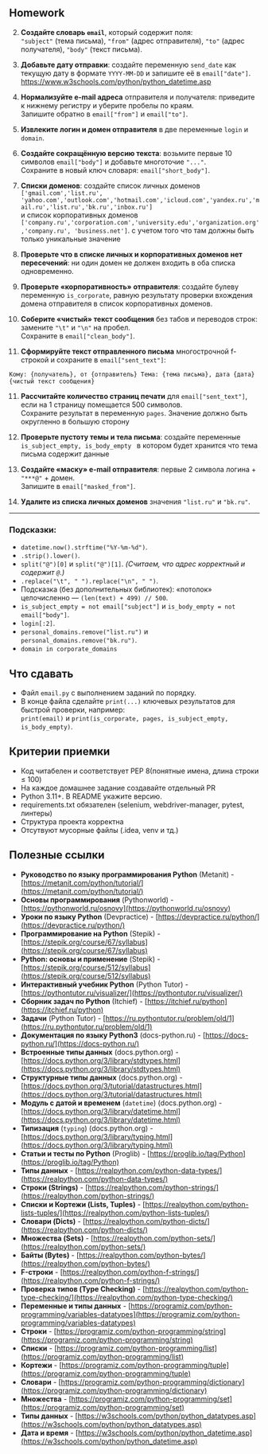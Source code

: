 ## Homework 

2. **Создайте словарь `email`**, который содержит поля:  
    `"subject"` (тема письма), `"from"` (адрес отправителя), `"to"` (адрес получателя), `"body"` (текст письма).  
    
2.  **Добавьте дату отправки**: создайте переменную `send_date` как текущую дату в формате `YYYY-MM-DD` и запишите её в `email["date"]`.  
https://www.w3schools.com/python/python_datetime.asp 
3.  **Нормализуйте e-mail адреса** отправителя и получателя: приведите к нижнему регистру и уберите пробелы по краям.  
    Запишите обратно в `email["from"]` и `email["to"]`.  

4.  **Извлеките логин и домен отправителя** в две переменные `login` и `domain`.  
    
5.  **Создайте сокращённую версию текста**: возьмите первые 10 символов `email["body"]` и добавьте многоточие `"..."`.  
    Сохраните в новый ключ словаря: `email["short_body"]`.
    
6.  **Списки доменов**: создайте список личных доменов  
    `['gmail.com','list.ru', 'yahoo.com','outlook.com','hotmail.com','icloud.com','yandex.ru','mail.ru','list.ru','bk.ru','inbox.ru']`  
    и список корпоративных доменов  
    `['company.ru','corporation.com','university.edu','organization.org','company.ru', 'business.net']`.
    с учетом того что там должны быть только уникальные значение 
7. **Проверьте что в списке личных и корпоративных доменов нет пересечений**: ни один домен не должен входить в оба списка одновременно. 
8.  **Проверьте «корпоративность» отправителя**: создайте булеву переменную `is_corporate`, равную результату проверки вхождения домена отправителя в список корпоративных доменов.  
    
9.  **Соберите «чистый» текст сообщения** без табов и переводов строк: замените `"\t"` и `"\n"` на пробел.  
    Сохраните в `email["clean_body"]`.  
    
10.  **Сформируйте текст отправленного письма** многострочной f-строкой и сохраните в `email["sent_text"]`:
    
`Кому: {получатель}, от {отправитель}
Тема: {тема письма}, дата {дата}
{чистый текст сообщения}` 

11.  **Рассчитайте количество страниц печати** для `email["sent_text"]`, если на 1 страницу помещается 500 символов.  
    Сохраните результат в переменную `pages`.  Значение должно быть округленно в большую сторону
    
12.  **Проверьте пустоту темы и тела письма**: создайте переменные  `is_subject_empty, is_body_empty ` в котором будет хранится что тема письма содержит данные 

    
13.  **Создайте «маску» e-mail отправителя**: первые 2 символа логина + `"***@"` + домен.  
    Запишите в `email["masked_from"]`.  
    
14.  **Удалите из списка личных доменов** значения `"list.ru"` и `"bk.ru"`.  
----------
###  Подсказки:
- `datetime.now().strftime("%Y-%m-%d")`.
- `.strip().lower()`.
- `split("@")[0]` и `split("@")[1]`.   _(Считаем, что адрес корректный и содержит `@`.)_    
- `.replace("\t", " ").replace("\n", " ")`.
- Подсказка (без дополнительных библиотек): «потолок» целочисленно — `(len(text) + 499) // 500`.
- `is_subject_empty = not email["subject"]` и `is_body_empty = not email["body"]`.
- `login[:2]`.
- `personal_domains.remove("list.ru")` и `personal_domains.remove("bk.ru")`.
- `domain in corporate_domains`
        
## Что сдавать

-   Файл `email.py` с выполнением заданий по порядку.
-   В конце файла сделайте `print(...)` ключевых результатов для быстрой проверки, например:  
    `print(email)` и `print(is_corporate, pages, is_subject_empty, is_body_empty)`.

## Критерии приемки  
  
* Код читабелен и соответствует PEP 8(понятные имена, длина строки ≤ 100)  
* На каждое домашнее задание создавайте отдельный PR  
* Python 3.11+. В README укажите версию.  
* requirements.txt обязателен (selenium, webdriver-manager, pytest, линтеры)  
* Структура проекта корректна  
* Отсутвуют мусорные файлы (.idea, venv и тд.)  

## Полезные ссылки
* **Руководство по языку программирования Python** (Metanit) - [https://metanit.com/python/tutorial/](https://metanit.com/python/tutorial/)
* **Основы программирования** (Pythonworld) - [https://pythonworld.ru/osnovy](https://pythonworld.ru/osnovy)
* **Уроки по языку Python** (Devpractice) - [https://devpractice.ru/python/](https://devpractice.ru/python/)
* **Программирование на Python** (Stepik) - [https://stepik.org/course/67/syllabus](https://stepik.org/course/67/syllabus)
* **Python: основы и применение** (Stepik) - [https://stepik.org/course/512/syllabus](https://stepik.org/course/512/syllabus)
* **Интерактивный учебник Python** (Python Tutor) - [https://pythontutor.ru/visualizer/](https://pythontutor.ru/visualizer/)
* **Сборник задач по Python** (Itchief) - [https://itchief.ru/python](https://itchief.ru/python)
* **Задачи** (Python Tutor) - [https://ru.pythontutor.ru/problem/old/1](https://ru.pythontutor.ru/problem/old/1)
* **Документация по языку Python3** (docs-python.ru) - [https://docs-python.ru/](https://docs-python.ru/)
* **Встроенные типы данных** (docs.python.org) - [https://docs.python.org/3/library/stdtypes.html](https://docs.python.org/3/library/stdtypes.html)
* **Структурные типы данных** (docs.python.org) - [https://docs.python.org/3/tutorial/datastructures.html](https://docs.python.org/3/tutorial/datastructures.html)
* **Модуль с датой и временем** (`datetime`) (docs.python.org) - [https://docs.python.org/3/library/datetime.html](https://docs.python.org/3/library/datetime.html)
* **Типизация** (`typing`) (docs.python.org) - [https://docs.python.org/3/library/typing.html](https://docs.python.org/3/library/typing.html)
* **Статьи и тесты по Python** (Proglib) - [https://proglib.io/tag/Python](https://proglib.io/tag/Python)
* **Типы данных** - [https://realpython.com/python-data-types/](https://realpython.com/python-data-types/)
* **Строки (Strings)** - [https://realpython.com/python-strings/](https://realpython.com/python-strings/)
* **Списки и Кортежи (Lists, Tuples)** - [https://realpython.com/python-lists-tuples/](https://realpython.com/python-lists-tuples/)
* **Словари (Dicts)** - [https://realpython.com/python-dicts/](https://realpython.com/python-dicts/)
* **Множества (Sets)** - [https://realpython.com/python-sets/](https://realpython.com/python-sets/)
* **Байты (Bytes)** - [https://realpython.com/python-bytes/](https://realpython.com/python-bytes/)
* **F-строки** - [https://realpython.com/python-f-strings/](https://realpython.com/python-f-strings/)
* **Проверка типов (Type Checking)** - [https://realpython.com/python-type-checking/](https://realpython.com/python-type-checking/)
* **Переменные и типы данных** - [https://programiz.com/python-programming/variables-datatypes](https://programiz.com/python-programming/variables-datatypes)
* **Строки** - [https://programiz.com/python-programming/string](https://programiz.com/python-programming/string)
* **Списки** - [https://programiz.com/python-programming/list](https://programiz.com/python-programming/list)
* **Кортежи** - [https://programiz.com/python-programming/tuple](https://programiz.com/python-programming/tuple)
* **Словари** - [https://programiz.com/python-programming/dictionary](https://programiz.com/python-programming/dictionary)
* **Множества** - [https://programiz.com/python-programming/set](https://programiz.com/python-programming/set)
* **Типы данных** - [https://w3schools.com/python/python_datatypes.asp](https://w3schools.com/python/python_datatypes.asp)
* **Дата и время** - [https://w3schools.com/python/python_datetime.asp](https://w3schools.com/python/python_datetime.asp)
  
  
